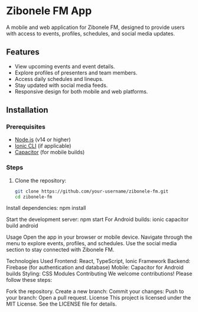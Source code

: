 # Zibonele FM App

A mobile and web application for Zibonele FM, designed to provide users with access to events, profiles, schedules, and social media updates.

## Features

- View upcoming events and event details.
- Explore profiles of presenters and team members.
- Access daily schedules and lineups.
- Stay updated with social media feeds.
- Responsive design for both mobile and web platforms.

## Installation

### Prerequisites

- [Node.js](https://nodejs.org/) (v14 or higher)
- [Ionic CLI](https://ionicframework.com/docs/cli) (if applicable)
- [Capacitor](https://capacitorjs.com/) (for mobile builds)

### Steps

1. Clone the repository:
   ```bash
   git clone https://github.com/your-username/zibonele-fm.git
   cd zibonele-fm

Install dependencies:
npm install

Start the development server:
npm start
For Android builds:
ionic capacitor build android

Usage
Open the app in your browser or mobile device.
Navigate through the menu to explore events, profiles, and schedules.
Use the social media section to stay connected with Zibonele FM.

Technologies Used
Frontend: React, TypeScript, Ionic Framework
Backend: Firebase (for authentication and database)
Mobile: Capacitor for Android builds
Styling: CSS Modules
Contributing
We welcome contributions! Please follow these steps:

Fork the repository.
Create a new branch:
Commit your changes:
Push to your branch:
Open a pull request.
License
This project is licensed under the MIT License. See the LICENSE file for details.
